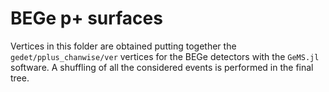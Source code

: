 # BEGe p+ surfaces

Vertices in this folder are obtained putting together the
`gedet/pplus_chanwise/ver` vertices for the BEGe detectors with the `GeMS.jl`
software. A shuffling of all the considered events is performed in the final
tree.
